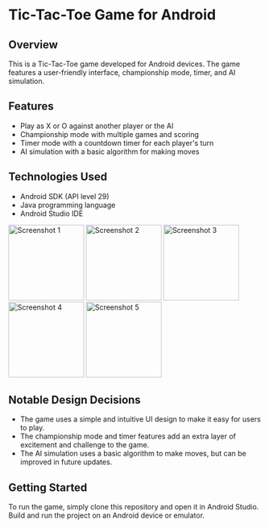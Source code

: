 # Tic-Tac-Toe Game for Android

## Overview

This is a Tic-Tac-Toe game developed for Android devices. The game features a user-friendly interface, championship mode, timer, and AI simulation.

## Features

* Play as X or O against another player or the AI
* Championship mode with multiple games and scoring
* Timer mode with a countdown timer for each player's turn
* AI simulation with a basic algorithm for making moves

## Technologies Used

* Android SDK (API level 29)
* Java programming language
* Android Studio IDE

<p align="left">
  <img src="https://github.com/tolipovmurodjon/tic-tac-toe/blob/main/assets/173606323/496ab66b-df1e-422e-94e1-e9f9890adca7.png" alt="Screenshot 1" width="150" />
  <img src="https://github.com/tolipovmurodjon/tic-tac-toe/blob/main/assets/173606323/68647c88-0b6a-4397-87d8-29bd1ca6cc38.png" alt="Screenshot 2" width="150" />
  <img src="https://github.com/tolipovmurodjon/tic-tac-toe/blob/main/assets/173606323/1cb3d6e8-2713-404e-b8a8-d595dd8ae8e8.png" alt="Screenshot 3" width="150" />
  <img src="https://github.com/tolipovmurodjon/tic-tac-toe/blob/main/assets/173606323/e0e86792-0732-48ab-9ff2-1da92c0e0c90.png" alt="Screenshot 4" width="150" />
  <img src="https://github.com/tolipovmurodjon/tic-tac-toe/blob/main/assets/173606323/2997726c-e2ff-4eea-a86b-90c33624ae11.png" alt="Screenshot 5" width="150" />
</p>


## Notable Design Decisions

* The game uses a simple and intuitive UI design to make it easy for users to play.
* The championship mode and timer features add an extra layer of excitement and challenge to the game.
* The AI simulation uses a basic algorithm to make moves, but can be improved in future updates.

## Getting Started

To run the game, simply clone this repository and open it in Android Studio. Build and run the project on an Android device or emulator.
